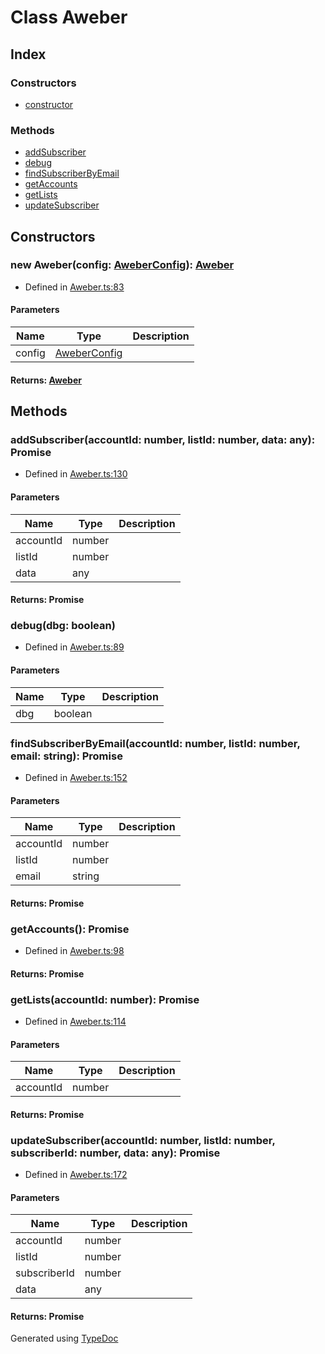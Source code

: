 # Class Aweber
## Index
### Constructors
* [constructor](_aweber_.aweber.md#constructor)
### Methods
* [addSubscriber](_aweber_.aweber.md#addsubscriber)
* [debug](_aweber_.aweber.md#debug)
* [findSubscriberByEmail](_aweber_.aweber.md#findsubscriberbyemail)
* [getAccounts](_aweber_.aweber.md#getaccounts)
* [getLists](_aweber_.aweber.md#getlists)
* [updateSubscriber](_aweber_.aweber.md#updatesubscriber)
## Constructors
### new Aweber(config: [AweberConfig](../interfaces/_aweber_.aweberconfig.md)): [Aweber](_aweber_.aweber.md)
* Defined in [Aweber.ts:83](https://github.com/scippio/api-aweber/blob/3f366ef/src/Aweber.ts#L83)
#### Parameters
| Name | Type | Description |
| ---- | ---- | ---- |
| config | [AweberConfig](../interfaces/_aweber_.aweberconfig.md)|  |
#### Returns: [Aweber](_aweber_.aweber.md)
## Methods
### addSubscriber(accountId: number, listId: number, data: any): Promise
* Defined in [Aweber.ts:130](https://github.com/scippio/api-aweber/blob/3f366ef/src/Aweber.ts#L130)
#### Parameters
| Name | Type | Description |
| ---- | ---- | ---- |
| accountId | number|  |
| listId | number|  |
| data | any|  |
#### Returns: Promise
### debug(dbg: boolean)
* Defined in [Aweber.ts:89](https://github.com/scippio/api-aweber/blob/3f366ef/src/Aweber.ts#L89)
#### Parameters
| Name | Type | Description |
| ---- | ---- | ---- |
| dbg | boolean|  |
### findSubscriberByEmail(accountId: number, listId: number, email: string): Promise
* Defined in [Aweber.ts:152](https://github.com/scippio/api-aweber/blob/3f366ef/src/Aweber.ts#L152)
#### Parameters
| Name | Type | Description |
| ---- | ---- | ---- |
| accountId | number|  |
| listId | number|  |
| email | string|  |
#### Returns: Promise
### getAccounts(): Promise
* Defined in [Aweber.ts:98](https://github.com/scippio/api-aweber/blob/3f366ef/src/Aweber.ts#L98)
#### Returns: Promise
### getLists(accountId: number): Promise
* Defined in [Aweber.ts:114](https://github.com/scippio/api-aweber/blob/3f366ef/src/Aweber.ts#L114)
#### Parameters
| Name | Type | Description |
| ---- | ---- | ---- |
| accountId | number|  |
#### Returns: Promise
### updateSubscriber(accountId: number, listId: number, subscriberId: number, data: any): Promise
* Defined in [Aweber.ts:172](https://github.com/scippio/api-aweber/blob/3f366ef/src/Aweber.ts#L172)
#### Parameters
| Name | Type | Description |
| ---- | ---- | ---- |
| accountId | number|  |
| listId | number|  |
| subscriberId | number|  |
| data | any|  |
#### Returns: Promise
Generated using [TypeDoc](http://typedoc.io)